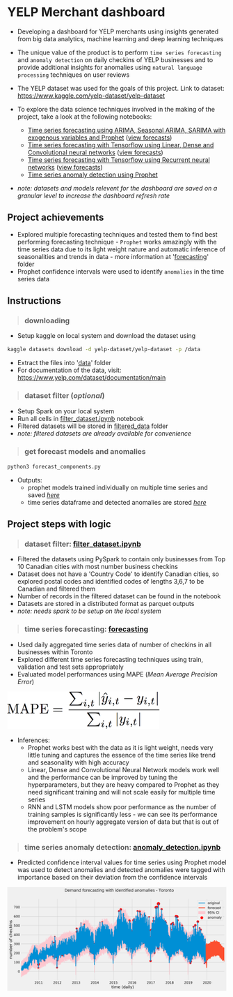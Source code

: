 # YELP Merchant dashboard

- Developing a dashboard for YELP merchants using insights generated from big data analytics, machine learning and deep learning techniques

- The unique value of the product is to perform `time series forecasting` and `anomaly detection` on daily checkins of YELP businesses and to provide additional insights for anomalies using `natural language processing` techniques on user reviews

- The YELP dataset was used for the goals of this project. Link to dataset:
<https://www.kaggle.com/yelp-dataset/yelp-dataset>

- To explore the data science techniques involved in the making of the project, take a look at the following notebooks:
  - [Time series forecasting using ARIMA, Seasonal ARIMA, SARIMA with exogenous variables and Prophet](forecasting/time_series_forecasting.ipynb) ([view forecasts](images/forecasts_set1.png))
  - [Time series forecasting with Tensorflow using Linear, Dense and Convolutional neural networks](forecasting/time_series_forecasting_DNN.ipynb) ([view forecasts](images/forecasts_set2.png))
  - [Time series forecasting with Tensorflow using Recurrent neural networks](forecasting/time_series_forecasting_RNN.ipynb) ([view forecasts](images/forecasts_set3.png))
  - [Time series anomaly detection using Prophet](notebooks/anomaly_detection.ipynb)

- *note: datasets and models relevent for the dashboard are saved on a granular level to increase the dashboard refresh rate*

## Project achievements

- Explored multiple forecasting techniques and tested them to find best performing forecasting technique - `Prophet` works amazingly with the time series data due to its light weight nature and automatic inference of seasonalities and trends in data - more information at '[forecasting](forecasting)' folder
- Prophet confidence intervals were used to identify `anomalies` in the time series data

## Instructions

> ### downloading

- Setup kaggle on local system and download the dataset using

```bash
kaggle datasets download -d yelp-dataset/yelp-dataset -p /data
```

- Extract the files into '[data](data)' folder
- For documentation of the data, visit:
<https://www.yelp.com/dataset/documentation/main>

> ### dataset filter (*optional*)

- Setup Spark on your local system
- Run all cells in [filter_dataset.ipynb](filter_dataset.ipynb) notebook
- Filtered datasets will be stored in [filtered_data](filtered_data) folder
- *note: filtered datasets are already available for convenience*

> ### get forecast models and anomalies

```bash
python3 forecast_components.py
```

- Outputs:
  - prophet models trained individually on multiple time series and saved [*here*](dashboard_components/models)
  - time series dataframe and detected anomalies are stored [*here*](dashboard_components/data)

## Project steps with logic

> ### dataset filter: [filter_dataset.ipynb](filter_dataset.ipynb)

- Filtered the datasets using PySpark to contain only businesses from Top 10 Canadian cities with most number business checkins
- Dataset does not have a 'Country Code' to identify Canadian cities, so explored postal codes and identified codes of lengths 3,6,7 to be Canadian and filtered them
- Number of records in the filtered dataset can be found in the notebook
- Datasets are stored in a distributed format as parquet outputs
- *note: needs spark to be setup on the local system*

> ### time series forecasting: [forecasting](forecasting)

- Used daily aggregated time series data of number of checkins in all businesses within Toronto
- Explored different time series forecasting techniques using train, validation and test sets appropriately
- Evaluated model performances using MAPE (*Mean Average Precision Error*)

<img src="./images/metrics_mape.png" alt="MAPE formula" width="350"/>

- Inferences:
  - Prophet works best with the data as it is light weight, needs very little tuning and captures the essence of the time series like trend and seasonality with high accuracy
  - Linear, Dense and Convolutional Neural Network models work well and the performance can be improved by tuning the hyperparameters, but they are heavy compared to Prophet as they need significant training and will not scale easily for multiple time series
  - RNN and LSTM models show poor performance as the number of training samples is significantly less - we can see its performance improvement on hourly aggregate version of data but that is out of the problem's scope

> ### time series anomaly detection: [anomaly_detection.ipynb](notebooks/anomaly_detectio.ipynb)

- Predicted confidence interval values for time series using Prophet model was used to detect anomalies and detected anomalies were tagged with importance based on their deviation from the confidence intervals

<img src="./images/anomaly_detection.png" alt="anomaly detection" width="800"/>
